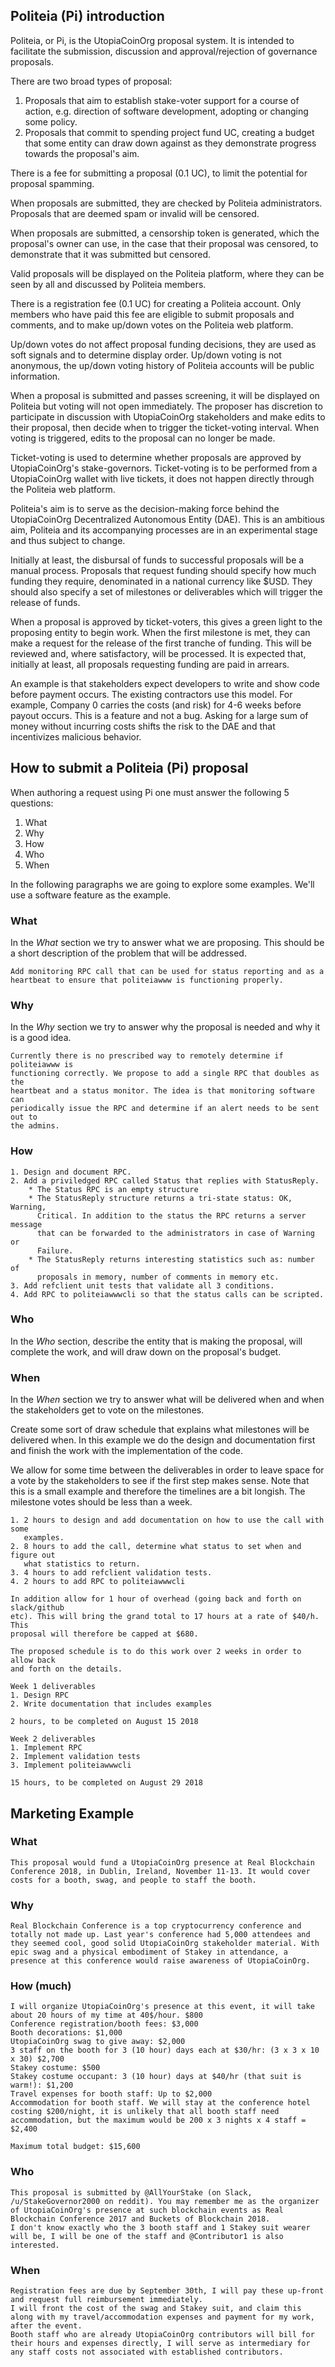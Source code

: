 ## Politeia (Pi) introduction

Politeia, or Pi, is the UtopiaCoinOrg proposal system. It is intended to facilitate the submission, discussion and approval/rejection of governance proposals. 

There are two broad types of proposal:
1. Proposals that aim to establish stake-voter support for a course of action, e.g. direction of software development, adopting or changing some policy.
2. Proposals that commit to spending project fund UC, creating a budget that some entity can draw down against as they demonstrate progress towards the proposal's aim.

There is a fee for submitting a proposal (0.1 UC), to limit the potential for proposal spamming.

When proposals are submitted, they are checked by Politeia administrators. Proposals that are deemed spam or invalid will be censored.

When proposals are submitted, a censorship token is generated, which the proposal's owner can use, in the case that their proposal was censored, to demonstrate that it was submitted but censored.

Valid proposals will be displayed on the Politeia platform, where they can be seen by all and discussed by Politeia members.

There is a registration fee (0.1 UC) for creating a Politeia account. Only members who have paid this fee are eligible to submit proposals and comments, and to make up/down votes on the Politeia web platform. 

Up/down votes do not affect proposal funding decisions, they are used as soft signals and to determine display order. Up/down voting is not anonymous, the up/down voting history of Politeia accounts will be public information.

When a proposal is submitted and passes screening, it will be displayed on Politeia but voting will not open immediately. The proposer has discretion to participate in discussion with UtopiaCoinOrg stakeholders and make edits to their proposal, then decide when to trigger the ticket-voting interval. When voting is triggered, edits to the proposal can no longer be made.

Ticket-voting is used to determine whether proposals are approved by UtopiaCoinOrg's stake-governors. Ticket-voting is to be performed  from a UtopiaCoinOrg wallet with live tickets, it does not happen directly through the Politeia web platform.

Politeia's aim is to serve as the decision-making force behind the UtopiaCoinOrg Decentralized Autonomous Entity (DAE). This is an ambitious aim, Politeia and its accompanying processes are in an experimental stage and thus subject to change.

Initially at least, the disbursal of funds to successful proposals will be a manual process. Proposals that request funding should specify how much funding they require, denominated in a national currency like $USD. They should also specify a set of milestones or deliverables which will trigger the release of funds.

When a proposal is approved by ticket-voters, this gives a green light to the proposing entity to begin work. When the first milestone is met, they can make a request for the release of the first tranche of funding. This will be reviewed and, where satisfactory, will be processed. It is expected that, initially at least, all proposals requesting funding are paid in arrears.

An example is that stakeholders expect developers to write and show code before payment occurs. The existing contractors use this model. For example, Company 0 carries the costs (and risk) for 4-6 weeks before payout occurs. This is a feature and not a bug.  Asking for a large sum of money without incurring costs shifts the risk to the DAE and that incentivizes malicious behavior.

## How to submit a Politeia (Pi) proposal

When authoring a request using Pi one must answer the following 5 questions:
1.  What
2.  Why
3.  How
4.  Who
5.  When

In the following paragraphs we are going to explore some examples. We'll use a
software feature as the example.

### What

In the *What* section we try to answer what we are proposing. This should be a
short description of the problem that will be addressed.

```
Add monitoring RPC call that can be used for status reporting and as a
heartbeat to ensure that politeiawww is functioning properly.
```

### Why

In the *Why* section we try to answer why the proposal is needed and why it is
a good idea.

```
Currently there is no prescribed way to remotely determine if politeiawww is
functioning correctly. We propose to add a single RPC that doubles as the
heartbeat and a status monitor. The idea is that monitoring software can
periodically issue the RPC and determine if an alert needs to be sent out to
the admins.
```

### How

```
1. Design and document RPC.
2. Add a priviledged RPC called Status that replies with StatusReply.
	* The Status RPC is an empty structure
	* The StatusReply structure returns a tri-state status: OK, Warning,
	  Critical. In addition to the status the RPC returns a server message
	  that can be forwarded to the administrators in case of Warning or
	  Failure.
	* The StatusReply returns interesting statistics such as: number of
	  proposals in memory, number of comments in memory etc.
3. Add refclient unit tests that validate all 3 conditions.
4. Add RPC to politeiawwwcli so that the status calls can be scripted.
```

### Who

In the *Who* section, describe the entity that is making the proposal, will complete the work, and will draw down on the proposal's budget. 

### When

In the *When* section we try to answer what will be delivered when and when the
stakeholders get to vote on the milestones.

Create some sort of draw schedule that explains what milestones will be
delivered when. In this example we do the design and documentation first and
finish the work with the implementation of the code.

We allow for some time between the deliverables in order to leave space for a
vote by the stakeholders to see if the first step makes sense. Note that this
is a small example and therefore the timelines are a bit longish. The milestone
votes should be less than a week.

```
1. 2 hours to design and add documentation on how to use the call with some
   examples.
2. 8 hours to add the call, determine what status to set when and figure out
   what statistics to return.
3. 4 hours to add refclient validation tests.
4. 2 hours to add RPC to politeiawwwcli

In addition allow for 1 hour of overhead (going back and forth on slack/github
etc). This will bring the grand total to 17 hours at a rate of $40/h. This
proposal will therefore be capped at $680.

The proposed schedule is to do this work over 2 weeks in order to allow back
and forth on the details.

Week 1 deliverables
1. Design RPC 
2. Write documentation that includes examples

2 hours, to be completed on August 15 2018

Week 2 deliverables
1. Implement RPC
2. Implement validation tests
3. Implement politeiawwwcli

15 hours, to be completed on August 29 2018
```

## Marketing Example

###  What
```
This proposal would fund a UtopiaCoinOrg presence at Real Blockchain Conference 2018, in Dublin, Ireland, November 11-13. It would cover costs for a booth, swag, and people to staff the booth.
```
### Why
```
Real Blockchain Conference is a top cryptocurrency conference and totally not made up. Last year's conference had 5,000 attendees and they seemed cool, good solid UtopiaCoinOrg stakeholder material. With epic swag and a physical embodiment of Stakey in attendance, a presence at this conference would raise awareness of UtopiaCoinOrg.
```
### How (much)
```
I will organize UtopiaCoinOrg's presence at this event, it will take about 20 hours of my time at 40$/hour. $800
Conference registration/booth fees: $3,000
Booth decorations: $1,000
UtopiaCoinOrg swag to give away: $2,000
3 staff on the booth for 3 (10 hour) days each at $30/hr: (3 x 3 x 10 x 30) $2,700
Stakey costume: $500
Stakey costume occupant: 3 (10 hour) days at $40/hr (that suit is warm!): $1,200
Travel expenses for booth staff: Up to $2,000
Accommodation for booth staff. We will stay at the conference hotel costing $200/night, it is unlikely that all booth staff need accommodation, but the maximum would be 200 x 3 nights x 4 staff = $2,400

Maximum total budget: $15,600
```

### Who
```
This proposal is submitted by @AllYourStake (on Slack, /u/StakeGovernor2000 on reddit). You may remember me as the organizer of UtopiaCoinOrg's presence at such blockchain events as Real Blockchain Conference 2017 and Buckets of Blockchain 2018.
I don't know exactly who the 3 booth staff and 1 Stakey suit wearer will be, I will be one of the staff and @Contributor1 is also interested.
```

### When
```
Registration fees are due by September 30th, I will pay these up-front and request full reimbursement immediately.
I will front the cost of the swag and Stakey suit, and claim this along with my travel/accommodation expenses and payment for my work, after the event.
Booth staff who are already UtopiaCoinOrg contributors will bill for their hours and expenses directly, I will serve as intermediary for any staff costs not associated with established contributors.
```

